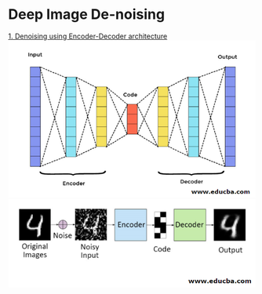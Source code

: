 # Deep Image De-noising

[1. Denoising using Encoder-Decoder architecture](#)
![](Images/Autoencoders.png)
![](Images/Autoencoders2.png)
